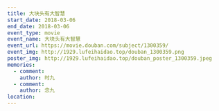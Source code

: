 ```yaml
---
title: 大块头有大智慧
start_date: 2018-03-06
end_date: 2018-03-06
event_type: movie
event_name: 大块头有大智慧
event_url: https://movie.douban.com/subject/1300359/
event_img: http://1929.lufeihaidao.top/douban_1300359.png
poster_img: http://1929.lufeihaidao.top/douban_poster_1300359.jpeg
memories:
  - comment: 
    author: 时九
  - comment: 
    author: 念九
location: 
---
```

